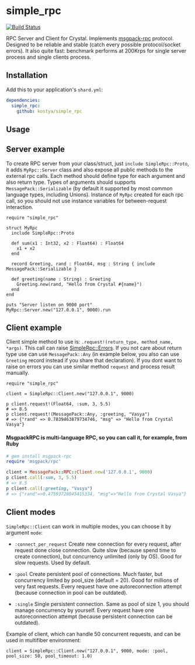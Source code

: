 # simple_rpc

[![Build Status](https://github.com/kostya/simple_rpc/actions/workflows/ci.yml/badge.svg)](https://github.com/kostya/simple_rpc/actions?query=workflow%3A%22ci%22+event%3Apush+branch%3Amaster)

RPC Server and Client for Crystal. Implements [msgpack-rpc](https://github.com/msgpack-rpc/msgpack-rpc/blob/master/spec.md) protocol. Designed to be reliable and stable (catch every possible protocol/socket errors). It also quite fast: benchmark performs at 200Krps for single server process and single clients process.

## Installation

Add this to your application's `shard.yml`:

```yaml
dependencies:
  simple_rpc:
    github: kostya/simple_rpc
```

## Usage


## Server example

To create RPC server from your class/struct, just `include SimpleRpc::Proto`, it adds `MyRpc::Server` class and also expose all public methods to the external rpc calls. Each method should define type for each argument and also return type. Types of arguments should supports `MessagePack::Serializable` (by default it supported by most common language types, including Unions). Instance of `MyRpc` created for each rpc call, so you should not use instance variables for between-request interaction.

```crystal
require "simple_rpc"

struct MyRpc
  include SimpleRpc::Proto

  def sum(x1 : Int32, x2 : Float64) : Float64
    x1 + x2
  end

  record Greeting, rand : Float64, msg : String { include MessagePack::Serializable }

  def greeting(name : String) : Greeting
    Greeting.new(rand, "Hello from Crystal #{name}")
  end
end

puts "Server listen on 9000 port"
MyRpc::Server.new("127.0.0.1", 9000).run
```

## Client example

Client simple method to use is: `.request!(return_type, method_name, *args)`. This call can raise [SimpleRpc::Errors](https://github.com/kostya/simple_rpc/blob/master/src/simple_rpc/error.cr). If you not care about return type use can use `MessagePack::Any` (in example below, you also can use `Greeting` record instead if you share that declaration). If you dont want to raise on errors you can use similar method `request` and process result manually.

```crystal
require "simple_rpc"

client = SimpleRpc::Client.new("127.0.0.1", 9000)

p client.request!(Float64, :sum, 3, 5.5)
# => 8.5
p client.request!(MessagePack::Any, :greeting, "Vasya")
# => {"rand" => 0.7839463879734746, "msg" => "Hello from Crystal Vasya"}
```

#### MsgpackRPC is multi-language RPC, so you can call it, for example, from Ruby
```ruby
# gem install msgpack-rpc
require 'msgpack/rpc'

client = MessagePack::RPC::Client.new('127.0.0.1', 9000)
p client.call(:sum, 3, 5.5)
# => 8.5
p client.call(:greeting, "Vasya")
# => {"rand"=>0.47593728045415334, "msg"=>"Hello from Crystal Vasya"}
```

## Client modes

`SimpleRpc::Client` can work in multiple modes, you can choose it by argument `mode`:
    
  - `:connect_per_request`
    Create new connection for every request, after request done close connection. Quite slow (because spend time to create connection), but concurrency unlimited (only by OS). Good for slow requests. Used by default.
  
  - `:pool`
    Create persistent pool of connections. Much faster, but concurrency limited by pool_size (default = 20). Good for millions of very fast requests. Every request have one autoreconnection attempt (because connection in pool can be outdated).

  - `:single` 
    Single persistent connection. Same as pool of size 1, you should manage concurrency by yourself. Every request have one autoreconnection attempt (because persistent connection can be outdated).

Example of client, which can handle 50 concurrent requests, and can be used in multifiber environment:

```crystal
client = SimpleRpc::Client.new("127.0.0.1", 9000, mode: :pool, pool_size: 50, pool_timeout: 1.0)
```
